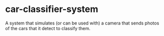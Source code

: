 # car-classifier-system
A system that simulates (or can be used with) a camera that sends photos of the cars that it detect to classify them.
